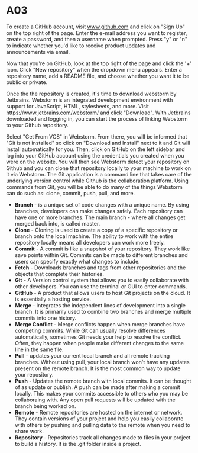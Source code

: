 # A03


To create a GitHub account, visit www.github.com and click on "Sign Up" on the top right of the page. Enter the e-mail address you want to register, create a password, and then a username when prompted. Press "y" or "n" to indicate whether you'd like to receive product updates and announcements via email.  
  
Now that you're on GitHub, look at the top right of the page and click the '+' icon. Click "New repository" when the dropdown menu appears. Enter a repository name, add a README file, and choose whether you want it to be public or private.
  
Once the the repository is created, it's time to download webstorm by Jetbrains. Webstorm is an integrated development environment with support for JavaScript, HTML, stylesheets, and more. Visit https://www.jetbrains.com/webstorm/ and click "Download". With Jetbrains downloaded and logging in, you can start the process of linking Webstorm to your Github repository.  
  
Select "Get From VCS" in Webstorm. From there, you will be informed that "Git is not installed" so click on "Download and Install" next to it and Git will install automatically for you. Then, click on GitHub on the left sidebar and log into your GitHub account using the credentials you created when you were on the website. You will then see Webstorm detect your repository on Github and you can clone that repository locally to your machine to work on it via Webstorm.
The Git application is a command line that takes care of the underlying version control while Github is the collaboration platform. Using commands from Git, you will be able to do many of the things Webstorm can do such as: clone, commit, push, pull, and more.


+ **Branch** - is a unique set of code changes with a unique name. By using branches, developers can make changes safely. Each repository can have one or more branches. The main branch - where all changes get merged back into, is called master.
+ **Clone** - Cloning is used to create a copy of a specific repository or branch onto the local machine. The ability to work with the entire repository locally means all developers can work more freely.
+ **Commit** - A commit is like a snapshot of your repository. They work like save points within Git. Commits can be made to different branches and users can specify exactly what changes to include. 
+ **Fetch** - Downloads branches and tags from other repositories and the objects that complete their histories.
+ **Git** - A Version control system that allows you to easily collaborate with other developers. You can use the terminal or GUI to enter commands.
+ **GitHub** - A product that allows users to host Git projects on the cloud. It is essentially a hosting service.
+ **Merge** - Integrates the independent lines of development into a single branch. It is primarily used to combine two branches and merge multiple commits into one history.
+ **Merge Conflict** - Merge conflicts happen when merge branches have competing commits. While Git can usually resolve differences automatically, sometimes Git needs your help to resolve the conflict. Often, they happen when people make different changes to the same line in the same file. 
+ **Pull** - updates your current local branch and all remote tracking branches. Without using pull, your local branch won't have any updates present on the remote branch. It is the most common way to update your repository.
+ **Push** - Updates the remote branch with local commits. It can be thought of as update or publish. A push can be made after making a commit locally. This makes your commits accessible to others who you may be collaboraing with. Any open pull requests will be updated with the branch being worked on.
+ **Remote** - Remote repositories are hosted on the internet or network. They contain versions of your project and help you easily collaborate with others by pushing and pulling data to the remote when you need to share work.
+ **Repository** - Repositories track all changes made to files in your project to build a history. It is the .git folder inside a project.